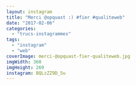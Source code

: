 ```yaml
---
layout: instagram
title: "Merci @opquast :) #fier #qualiteweb"
date: "2017-02-06"
categories: 
  - "trucs-instagrammes"
tags: 
  - "instagram"
  - "web"
coverImage: merci-@opquast-fier-qualiteweb.jpg
imgWidth: 360
imgHeight: 269
instagram: BQLzZZ9D_5u
---
```

